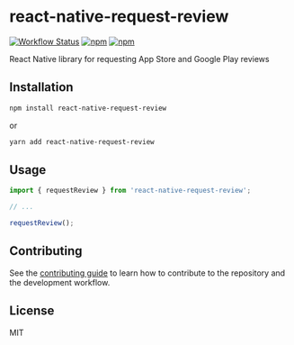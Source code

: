 # react-native-request-review

[![Workflow Status](https://img.shields.io/github/actions/workflow/status/dziamidchyk/react-native-request-review/ci.yml)](https://github.com/dziamidchyk/react-native-request-review/actions/workflows/ci.yml)
[![npm](https://img.shields.io/npm/d18m/react-native-request-review)](https://www.npmjs.com/package/react-native-request-review)
[![npm](https://img.shields.io/npm/v/react-native-request-review)](https://www.npmjs.com/package/react-native-request-review)

React Native library for requesting App Store and Google Play reviews

## Installation

```sh
npm install react-native-request-review
```

or

```sh
yarn add react-native-request-review
```

## Usage

```js
import { requestReview } from 'react-native-request-review';

// ...

requestReview();
```

## Contributing

See the [contributing guide](CONTRIBUTING.md) to learn how to contribute to the repository and the development workflow.

## License

MIT

